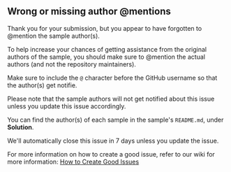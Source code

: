 ## Wrong or missing author @mentions

Thank you for your submission, but you appear to have forgotten to @mention the sample author(s).

To help increase your chances of getting assistance from the original authors of the sample, you should make sure to @mention the actual authors (and not the repository maintainers). 

Make sure to include the `@` character before the GitHub username so that the author(s) get notifie.

Please note that the sample authors will not get notified about this issue unless you update this issue accordingly.    

You can find the author(s) of each sample in the sample's `README.md`, under **Solution**.

We'll automatically close this issue in 7 days unless you update the issue.

For more information on how to create a good issue, refer to our wiki for more information: [How to Create Good Issues](https://github.com/pnp/mgt-samples/wiki/How-to-Create-Good-Issues)
